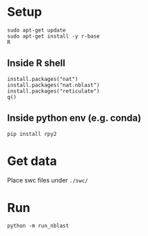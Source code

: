 # Setup
```
sudo apt-get update
sudo apt-get install -y r-base
R
```

## Inside R shell
```
install.packages("nat")
install.packages("nat.nblast")
install.packages("reticulate")
q()
```

## Inside python env (e.g. conda)
```
pip install rpy2
```

# Get data
Place swc files under `./swc/`

# Run
```
python -m run_nblast
```